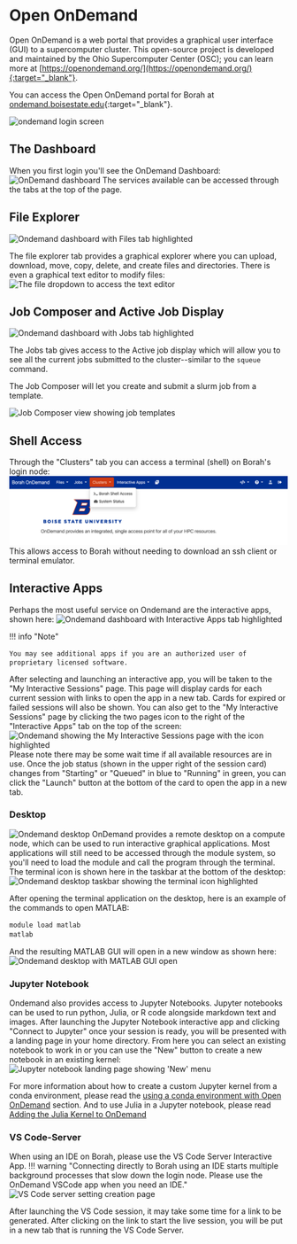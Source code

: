 # Open OnDemand

Open OnDemand is a web portal that provides a graphical user interface (GUI) to a supercomputer cluster.
This open-source project is developed and maintained by the Ohio Supercomputer Center (OSC); you can learn more at [https://openondemand.org/](https://openondemand.org/){:target="_blank"}.

You can access the Open OnDemand portal for Borah at [ondemand.boisestate.edu](https://ondemand.boisestate.edu){:target="_blank"}.

![ondemand login screen](images/ood-login.png "Ondemand login screen")

## The Dashboard

When you first login you'll see the OnDemand Dashboard:
![OnDemand dashboard](images/ood-dashboard.png "Ondemand dashboard")
The services available can be accessed through the tabs at the top of the page.

## File Explorer

![Ondemand dashboard with Files tab highlighted](images/ood-dash-files.png "Ondemand dashboard with Files tab highlighted")

The file explorer tab provides a graphical explorer where you can upload, download, move, copy, delete, and create files and directories.
There is even a graphical text editor to modify files:
![The file dropdown to access the text editor](images/ood-file-edit.png "The file dropdown to access the text editor")

## Job Composer and Active Job Display

![Ondemand dashboard with Jobs tab highlighted](images/ood-dash-jobs.png "Ondemand dashboard with Jobs tab highlighted")

The Jobs tab gives access to the Active job display which will allow you to see all the current jobs submitted to the cluster--similar to the `squeue` command.

The Job Composer will let you create and submit a slurm job from a template.

![Job Composer view showing job templates](images/ood-job-composer.png "Job Composer view showing job templates")

## Shell Access

Through the "Clusters" tab you can access a terminal (shell) on Borah's login node:
![Ondemand dashboard with Clusters tab highlighted](images/ood-dash-shell.png "Ondemand dashboard with Clusters tab highlighted")
This allows access to Borah without needing to download an ssh client or terminal emulator.

## Interactive Apps

Perhaps the most useful service on Ondemand are the interactive apps, shown here:
![Ondemand dashboard with Interactive Apps tab highlighted](images/ood-dash-apps.png "Ondemand dashboard with Interactive Apps tab highlighted")

!!! info "Note"

    You may see additional apps if you are an authorized user of proprietary licensed software.

After selecting and launching an interactive app, you will be taken to the "My Interactive Sessions" page.
This page will display cards for each current session with links to open the app in a new tab.
Cards for expired or failed sessions will also be shown.
You can also get to the "My Interactive Sessions" page by clicking the two pages icon to the right of the "Interactive Apps" tab on the top of the screen:
![Ondemand showing the My Interactive Sessions page with the icon highlighted](images/ood-sessions.png "Ondemand showing the My Interactive Sessions page with the icon highlighted")
Please note there may be some wait time if all available resources are in use.
Once the job status (shown in the upper right of the session card) changes from "Starting" or "Queued" in blue to "Running" in green, you can click the "Launch" button at the bottom of the card to open the app in a new tab.

### Desktop

![Ondemand desktop](images/ood-desktop.png "Ondemand desktop")
OnDemand provides a remote desktop on a compute node, which can be used to run interactive graphical applications.
Most applications will still need to be accessed through the module system, so you'll need to load the module and call the program through the terminal.
The terminal icon is shown here in the taskbar at the bottom of the desktop:
![Ondemand desktop taskbar showing the terminal icon highlighted](images/ood-desktop-terminal.png "Ondemand desktop taskbar showing the terminal icon highlighted")

After opening the terminal application on the desktop, here is an example of the commands to open MATLAB:
```bash
module load matlab
matlab
```
And the resulting MATLAB GUI will open in a new window as shown here:
![Ondemand desktop with MATLAB GUI open](images/ood-desktop-matlab.png "Ondemand desktop with MATLAB GUI open")

### Jupyter Notebook

Ondemand also provides access to Jupyter Notebooks.
Jupyter notebooks can be used to run python, Julia, or R code alongside markdown text and images.
After launching the Jupyter Notebook interactive app and clicking "Connect to Jupyter" once your session is ready, you will be presented with a landing page in your home directory.
From here you can select an existing notebook to work in or you can use the "New" button to create a new notebook in an existing kernel:
![Jupyter notebook landing page showing 'New' menu](images/ood-jupyter-landing.png "Jupyter notebook landing page showing 'New' menu")

For more information about how to create a custom Jupyter kernel from a conda environment, please read the [using a conda environment with Open OnDemand](software/conda.md#using-a-conda-environment-with-open-ondemand) section.
And to use Julia in a Jupyter notebook, please read [Adding the Julia Kernel to OnDemand](software/julia.md)

### VS Code-Server

When using an IDE on Borah, please use the VS Code Server Interactive App.
!!! warning "Connecting directly to Borah using an IDE starts multiple background processes that slow down the login node. Please use the OnDemand VSCode app when you need an IDE."
![VS Code server setting creation page](images/ood-vscode-creation.png "VS Code server setting creation page")

After launching the VS Code session, it may take some time for a link to be generated. After clicking on the link to start the live session, you will be put in a new tab that is running the VS Code Server.

